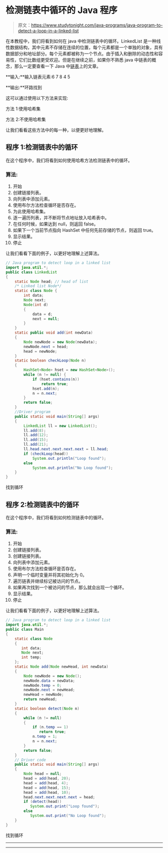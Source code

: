 # 检测链表中循环的 Java 程序

> 原文：<https://www.studytonight.com/java-programs/java-program-to-detect-a-loop-in-a-linked-list>

在本教程中，我们将看到如何在 java 中检测链表中的循环。LinkedList 是一种线性数据结构，其中元素不存储在连续的位置，每个元素都是一个单独的对象，具有数据部分和地址部分。每个元素都被称为一个节点。由于插入和删除的动态性和容易性，它们比数组更受欢迎。但是在继续之前，如果你不熟悉 java 中链表的概念，那么一定要查看一下 Java 中[链表](https://www.studytonight.com/java/linkedlist-in-collection-framework.php)上的文章。

**输入:**输入链表元素:6 7 8 4 5

**输出:**环路找到

这可以通过使用以下方法来实现:

方法 1:使用哈希集

方法 2:不使用哈希集

让我们看看这些方法中的每一种，以便更好地理解。

## 程序 1:检测链表中的循环

在这个程序中，我们将看到如何使用哈希方法检测链表中的循环。

### 算法:

1.  开始
2.  创建链接列表。
3.  向列表中添加元素。
4.  使用布尔方法检查循环是否存在。
5.  为此使用哈希集。
6.  逐一遍历列表，并不断将节点地址放入哈希表中。
7.  在任何时候，如果达到 null，则返回 false。
8.  如果下一个当前节点指向 HashSet 中任何先前存储的节点，则返回 true。
9.  显示结果。
10.  停止

让我们看看下面的例子，以更好地理解上述算法。

```java
// Java program to detect loop in a linked list
import java.util.*;
public class LinkedList 
{
	static Node head; // head of list
	/* Linked list Node*/
	static class Node {
		int data;
		Node next;
		Node(int d)
		{
			data = d;
			next = null;
		}
	}
	static public void add(int newData)
	{
		Node newNode = new Node(newData);
		newNode.next = head;
		head = newNode;
	}
	static boolean checkLoop(Node n)
	{
		HashSet<Node> hset = new HashSet<Node>();
		while (n != null) {
			if (hset.contains(n))
				return true;
			hset.add(n);
			n = n.next;
		}
		return false;
	}
	//Driver program
	public static void main(String[] args)
	{
		LinkedList ll = new LinkedList();
		ll.add(8);
		ll.add(12);
		ll.add(15);
		ll.add(21);
		ll.head.next.next.next.next = ll.head;
		if (checkLoop(head))
			System.out.println("Loop found");
		else
			System.out.println("No Loop found");
	}
}
```

找到循环

## 程序 2:检测链表中的循环

在这个程序中，我们将看到如何检测链表中的循环。

### 算法:

1.  开始
2.  创建链接列表。
3.  创建链接列表。
4.  向列表中添加元素。
5.  使用布尔方法检查循环是否存在。
6.  声明一个临时变量并将其初始化为 0。
7.  遍历链表并继续标记被访问的节点。
8.  如果再次找到一个被访问的节点，那么就会出现一个循环。
9.  显示结果。
10.  停止

让我们看看下面的例子，以更好地理解上述算法。

```java
// Java program to detect loop in a linked list
import java.util.*;
public class Main
{
    static class Node
    {
       int data;
       Node next;
       int temp;
    };
    static Node add(Node newHead, int newData)
    {
        Node newNode = new Node();
        newNode.data = newData;
        newNode.temp = 0;
        newNode.next = newHead;
        newHead = newNode;
        return newHead;
    }
    static boolean detect(Node n)
    {
        while (n != null)
        {
            if (n.temp == 1)
               return true;
            n.temp = 1;
            n = n.next;
        }
        return false;
    }
    // Driver code
    public static void main(String[] args)
    {
        Node head = null;
        head = add(head, 20);
        head = add(head, 4);
        head = add(head, 15);
        head = add(head, 10);
        head.next.next.next.next = head;
        if (detect(head))
           System.out.print("Loop found");
        else
           System.out.print("No Loop found");
    }
}
```

找到循环

* * *

* * *
